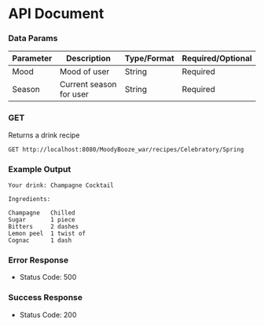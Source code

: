 # API Document

### Data Params

| Parameter | Description| Type/Format | Required/Optional|
|------|------|-------|------|
|Mood|Mood of user| String | Required
|Season| Current season for user |String|  Required | 


### GET
Returns a drink recipe



    GET http://localhost:8080/MoodyBooze_war/recipes/Celebratory/Spring



### Example Output
    Your drink: Champagne Cocktail
    
    Ingredients: 
    
    Champagne   Chilled 
    Sugar	    1 piece 
    Bitters	    2 dashes 
    Lemon peel  1 twist of 
    Cognac	    1 dash


### Error Response
* Status Code: 500

### Success Response
* Status Code: 200



             

